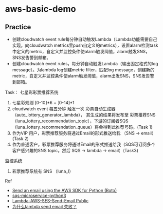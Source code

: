 # aws-basic-demo

## Practice
- 创建cloudwatch event rule每分钟自动触发Lambda（Lambda功能需要自己实现，向cloudwatch metrics里push自定义的metrics），设置alarm检测task中定义的metric，自定义并监控条件使alarm触发阈值，alarm触发SNS，SNS发告警到邮箱。
- 创建cloudwatch event rules，每分钟自动触发Lambda（输出固定格式的log message）。为lambda log创建metric filter，匹配log message，创建新的metric，自定义并监控条件使alarm触发阈值，alarm出发SNS，SNS发告警到邮箱。

Task：
七星彩彩票推荐系统
1. 七星彩规则 [0-10]*6 + [0-14]*1
2. cloudwatch event 每五分钟 触发一次 彩票自动生成器（auto_lottery_generator_lambda）， 其生成的结果将发布至 彩票推荐SNS（luna_lottery_recommendation_topic），下游的订阅者SQS（luna_lottery_recommendation_queue）将会得到此推荐号码。(Task 1)
3. 作为VIP 用户，彩票推荐服务将通过Email的形式推送给我 （SNS -> email）(Task 2)
4. 作为普通客户，彩票推荐服务将通过Email的形式推送给我（SQS可订阅多个客户感兴趣的SNS topic，然后 SQS -> lambda -> email）(Task3) 

监控系统
1. 彩票推荐系统有 SNS （luna_l）



Ref

- [Send an email using the AWS SDK for Python (Boto)](https://docs.aws.amazon.com/ses/latest/DeveloperGuide/send-using-sdk-python.html)
- [sqs-microservice-python3](https://github.com/Keetmalin/AWS-SQS-SES-Lambda-Thread-Polling/blob/master/sqs-microservice-python3.py)
- [Lambda-AWS-SES-Send-Email Public](https://github.com/thigley986/Lambda-AWS-SES-Send-Email/blob/master/SendEmail.py)
- [为什么lambda send email 失败？](https://docs.aws.amazon.com/ses/latest/DeveloperGuide/request-production-access.html?icmpid=docs_ses_console)